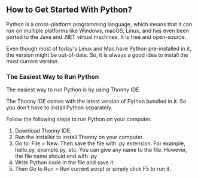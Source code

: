 ## How to Get Started With Python?

Python is a cross-platform programming language, which means that it can run on multiple platforms like Windows, macOS, Linux, and has even been ported to the Java and .NET virtual machines. It is free and open-source.

Even though most of today's Linux and Mac have Python pre-installed in it, the version might be out-of-date. So, it is always a good idea to install the most current version.

### The Easiest Way to Run Python

The easiest way to run Python is by using Thonny IDE.

The Thonny IDE comes with the latest version of Python bundled in it. So you don't have to install Python separately.

Follow the following steps to run Python on your computer.

1. Download Thonny IDE.
2. Run the installer to install Thonny on your computer.
3. Go to: File > New. Then save the file with .py extension. For example, hello.py, example.py, etc.
You can give any name to the file. However, the file name should end with .py
4. Write Python code in the file and save it
5. Then Go to Run > Run current script or simply click F5 to run it.

